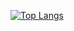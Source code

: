 [![Top Langs](https://github-readme-stats.vercel.app/api/top-langs/?username=komegi1215
)](https://github.com/anuraghazra/github-readme-stats)

